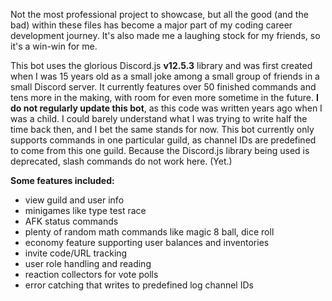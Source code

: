 Not the most professional project to showcase, but all the good (and the bad) within these files has become a major part of my coding career development journey. It's also made me a laughing stock for my friends, so it's a win-win for me.

This bot uses the glorious Discord.js **v12.5.3** library and was first created when I was 15 years old as a small joke among a small group of friends in a small Discord server. It currently features over 50 finished commands and tens more in the making, with room for even more sometime in the future. **I do not regularly update this bot**, as this code was written years ago when I was a child. I could barely understand what I was trying to write half the time back then, and I bet the same stands for now. This bot currently only supports commands in one particular guild, as channel IDs are predefined to come from this one guild. Because the Discord.js library being used is deprecated, slash commands do not work here. (Yet.)

**Some features included:**
- view guild and user info
- minigames like type test race
- AFK status commands
- plenty of random math commands like magic 8 ball, dice roll
- economy feature supporting user balances and inventories
- invite code/URL tracking
- user role handling and reading
- reaction collectors for vote polls
- error catching that writes to predefined log channel IDs
